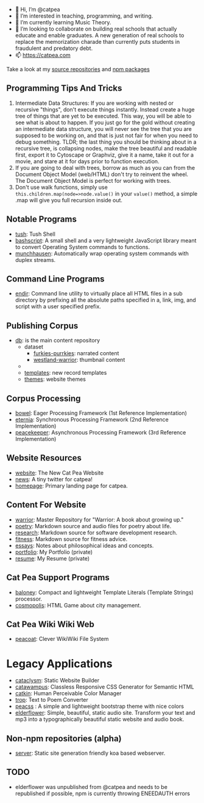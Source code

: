 - 👋 Hi, I’m @catpea
- 👀 I’m interested in teaching, programming, and writing.
- 🌱 I’m currently learning Music Theory.
- 💞️ I’m looking to collaborate on building real schools that actually educate and enable graduates. A new generation of real schools to replace the memorization charade than currently puts students in fraudulent and predatory debt.
- 📫 https://catpea.com

Take a look at my [source repositories](https://github.com/catpea?tab=repositories&q=&type=source&language=&sort=) and [npm packages](https://www.npmjs.com/~catpea)

## Programming Tips And Tricks
1. Intermediate Data Structures: If you are working with nested or recursive "things", don't execute things instantly. Instead create a huge tree of things that are yet to be executed. This way, you will be able to see what is about to happen. If you just go for the gold without creating an intermediate data structure, you will never see the tree that you are supposed to be working on, and that is just not fair for when you need to debug something. TLDR; the last thing you should be thinking about in a recursive tree, is collapsing nodes, make the tree beautiful and readable first, export it to Cytoscape or Graphviz, give it a name, take it out for a movie, and stare at it for days prior to function execution.
2. If you are going to deal with trees, borrow as much as you can from the Document Object Model (web/HTML) don't try to reinvent the wheel. The Document Object Model is perfect for working with trees.
3. Don't use walk functions, simply use ```this.children.map(node=>node.value()``` in your ```value()``` method, a simple .map will give you full recursion inside out.

## Notable Programs
- [tush]: Tush Shell
- [bashscript]: A small shell and a very lightweight JavaScript library meant to convert Operating System commands to functions.
- [munchhausen]: Automatically wrap operating system commands with duplex streams.

## Command Line Programs
- [endir]: Command line utility to virtually place all HTML files in a sub directory by prefixing all the absolute paths specified in a, link, img, and script with a user specified prefix.

## Publishing Corpus
- [db]: is the main content repository
  - dataset
    - [furkies-purrkies]: narrated content
    - [westland-warrior]: thumbnail content
  - [bin]: utilities
  - [templates]: new record templates
  - [themes]: website themes

## Corpus Processing
- [bowel]: Eager Processing Framework (1st Reference Implementation)
- [eternia]: Synchronous Processing Framework (2nd Reference Implementation)
- [peacekeeper]: Asynchronous Processing Framework (3rd Reference Implementation)

## Website Resources
- [website]: The New Cat Pea Website
- [news]: A tiny twitter for catpea!
- [homepage]: Primary landing page for catpea.

## Content For Website
- [warrior]: Master Repository for "Warrior: A book about growing up."
- [poetry]: Markdown source and audio files for poetry about life.
- [research]: Markdown source for software development research.
- [fitness]: Markdown source for fitness advice.
- [essays]: Notes about philosophical ideas and concepts.
- [portfolio]: My Portfolio (private)
- [resume]: My Resume (private)

## Cat Pea Support Programs
- [baloney]: Compact and lightweight Template Literals (Template Strings) processor.
- [cosmopolis]: HTML Game about city management.

## Cat Pea Wiki Wiki Web
- [peacoat]: Clever WikiWiki File System

# Legacy Applications
- [cataclysm]: Static Website Builder
- [catawampus]: Classless Responsive CSS Generator for Semantic HTML
- [catkin]: Human Perceivable Color Manager
- [trop]: Text to Poem Converter
- [peacss] : A simple and lightweight bootstrap theme with nice colors
- [elderflower]: Simple, beautiful, static audio site. Transform your text and mp3 into a typographically beautiful static website and audio book.

## Non-npm repositories (alpha)
- [server]: Static site generation friendly koa based webserver.

## TODO
- elderflower was unpublished from @catpea and needs to be republished if possible, npm is currently throwing ENEEDAUTH errors 


[website]: https://github.com/catpea/website
[news]: https://github.com/catpea/news
[song]: https://github.com/catpea/song
[homepage]: https://github.com/catpea/homepage
[warrior]: https://github.com/catpea/warrior
[poetry]: https://github.com/catpea/poetry
[research]: https://github.com/catpea/research
[fitness]: https://github.com/catpea/fitness
[essays]: https://github.com/catpea/essays
[portfolio]: https://github.com/catpea/portfolio
[resume]: https://github.com/catpea/resume
[server]: https://github.com/catpea/server
[cataclysm]: https://github.com/catpea/cataclysm
[catawampus]: https://github.com/catpea/catawampus
[catkin]: https://github.com/catpea/catkin
[bowel]: https://github.com/catpea/bowel
[baloney]: https://github.com/catpea/baloney
[trop]: https://github.com/catpea/trop
[cosmopolis]: https://github.com/catpea/cosmopolis
[elderflower]: https://github.com/catpea/elderflower
[peacss]: https://github.com/catpea/peacss
[peacekeeper]: https://github.com/catpea/peacekeeper
[peacoat]: https://github.com/catpea/peacoat

[db]: https://github.com/catpea/db
[bin]: https://github.com/catpea/bin
[templates]: https://github.com/catpea/templates
[furkies-purrkies]: https://github.com/catpea/furkies-purrkies
[westland-warrior]: https://github.com/catpea/westland-warrior

[eternia]: https://github.com/catpea/eternia

[bashscript]: https://github.com/catpea/bashscript
[munchhausen]: https://github.com/catpea/munchhausen
[tush]: https://github.com/catpea/tush

[endir]: https://github.com/catpea/endir
[themes]: https://github.com/catpea/themes
